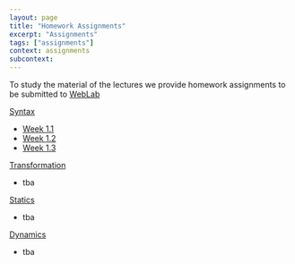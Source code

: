 ```yaml
---
layout: page
title: "Homework Assignments"
excerpt: "Assignments"
tags: ["assignments"]
context: assignments
subcontext:
---
```


To study the material of the lectures we provide homework assignments to be submitted to [WebLab](https://weblab.tudelft.nl/cs4200/2018-2019/)

[Syntax](syntax/)

* [Week 1.1](syntax/week1.1/)
* [Week 1.2](syntax/week1.2/)
* [Week 1.3](syntax/week1.3/)

[Transformation](transformation/)

* tba

[Statics](statics/)

* tba

[Dynamics](dynamics/)

* tba
